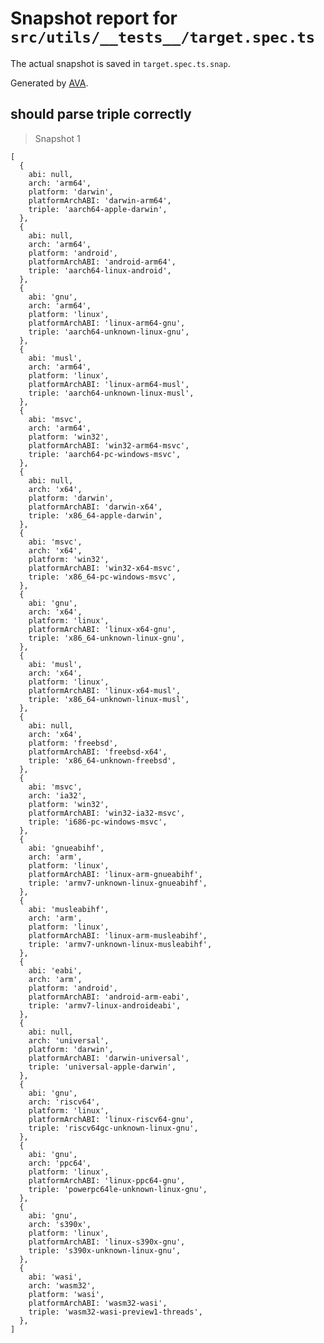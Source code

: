 # Snapshot report for `src/utils/__tests__/target.spec.ts`

The actual snapshot is saved in `target.spec.ts.snap`.

Generated by [AVA](https://avajs.dev).

## should parse triple correctly

> Snapshot 1

    [
      {
        abi: null,
        arch: 'arm64',
        platform: 'darwin',
        platformArchABI: 'darwin-arm64',
        triple: 'aarch64-apple-darwin',
      },
      {
        abi: null,
        arch: 'arm64',
        platform: 'android',
        platformArchABI: 'android-arm64',
        triple: 'aarch64-linux-android',
      },
      {
        abi: 'gnu',
        arch: 'arm64',
        platform: 'linux',
        platformArchABI: 'linux-arm64-gnu',
        triple: 'aarch64-unknown-linux-gnu',
      },
      {
        abi: 'musl',
        arch: 'arm64',
        platform: 'linux',
        platformArchABI: 'linux-arm64-musl',
        triple: 'aarch64-unknown-linux-musl',
      },
      {
        abi: 'msvc',
        arch: 'arm64',
        platform: 'win32',
        platformArchABI: 'win32-arm64-msvc',
        triple: 'aarch64-pc-windows-msvc',
      },
      {
        abi: null,
        arch: 'x64',
        platform: 'darwin',
        platformArchABI: 'darwin-x64',
        triple: 'x86_64-apple-darwin',
      },
      {
        abi: 'msvc',
        arch: 'x64',
        platform: 'win32',
        platformArchABI: 'win32-x64-msvc',
        triple: 'x86_64-pc-windows-msvc',
      },
      {
        abi: 'gnu',
        arch: 'x64',
        platform: 'linux',
        platformArchABI: 'linux-x64-gnu',
        triple: 'x86_64-unknown-linux-gnu',
      },
      {
        abi: 'musl',
        arch: 'x64',
        platform: 'linux',
        platformArchABI: 'linux-x64-musl',
        triple: 'x86_64-unknown-linux-musl',
      },
      {
        abi: null,
        arch: 'x64',
        platform: 'freebsd',
        platformArchABI: 'freebsd-x64',
        triple: 'x86_64-unknown-freebsd',
      },
      {
        abi: 'msvc',
        arch: 'ia32',
        platform: 'win32',
        platformArchABI: 'win32-ia32-msvc',
        triple: 'i686-pc-windows-msvc',
      },
      {
        abi: 'gnueabihf',
        arch: 'arm',
        platform: 'linux',
        platformArchABI: 'linux-arm-gnueabihf',
        triple: 'armv7-unknown-linux-gnueabihf',
      },
      {
        abi: 'musleabihf',
        arch: 'arm',
        platform: 'linux',
        platformArchABI: 'linux-arm-musleabihf',
        triple: 'armv7-unknown-linux-musleabihf',
      },
      {
        abi: 'eabi',
        arch: 'arm',
        platform: 'android',
        platformArchABI: 'android-arm-eabi',
        triple: 'armv7-linux-androideabi',
      },
      {
        abi: null,
        arch: 'universal',
        platform: 'darwin',
        platformArchABI: 'darwin-universal',
        triple: 'universal-apple-darwin',
      },
      {
        abi: 'gnu',
        arch: 'riscv64',
        platform: 'linux',
        platformArchABI: 'linux-riscv64-gnu',
        triple: 'riscv64gc-unknown-linux-gnu',
      },
      {
        abi: 'gnu',
        arch: 'ppc64',
        platform: 'linux',
        platformArchABI: 'linux-ppc64-gnu',
        triple: 'powerpc64le-unknown-linux-gnu',
      },
      {
        abi: 'gnu',
        arch: 's390x',
        platform: 'linux',
        platformArchABI: 'linux-s390x-gnu',
        triple: 's390x-unknown-linux-gnu',
      },
      {
        abi: 'wasi',
        arch: 'wasm32',
        platform: 'wasi',
        platformArchABI: 'wasm32-wasi',
        triple: 'wasm32-wasi-preview1-threads',
      },
    ]
